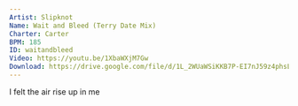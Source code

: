 ```yaml
---
Artist: Slipknot
Name: Wait and Bleed (Terry Date Mix)
Charter: Carter
BPM: 185
ID: waitandbleed
Video: https://youtu.be/1XbaWXjM7Gw
Download: https://drive.google.com/file/d/1L_2WUaWSiKKB7P-EI7nJ59z4phsLKf9c/view
---
```

I felt the air rise up in me
